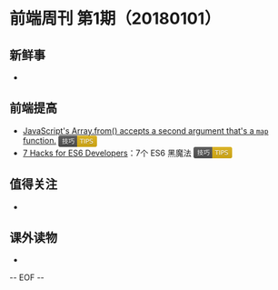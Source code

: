 # 前端周刊 第1期（20180101）

## 新鲜事
-

## 前端提高
- [JavaScript's Array.from() accepts a second argument that's a `map` function.](https://twitter.com/addyosmani/status/954254600193769473?utm_source=mife&utm_medium=article&utm_campaign=mifeweekly&utm_term=tips) <img valign="top" width="auto" height="20" src="./assets/tips.svg" />
- [7 Hacks for ES6 Developers](https://medium.com/dailyjs/7-hacks-for-es6-developers-4e24ff425d0b?utm_source=mife&utm_medium=article&utm_campaign=mifeweekly&utm_term=tips)：7个 ES6 黑魔法 <img valign="top" width="auto" height="20" src="./assets/tips.svg" />

## 值得关注
-

## 课外读物
-

-- EOF --